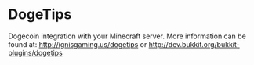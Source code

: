 DogeTips
========

Dogecoin integration with your Minecraft server.
More information can be found at: http://ignisgaming.us/dogetips or http://dev.bukkit.org/bukkit-plugins/dogetips

